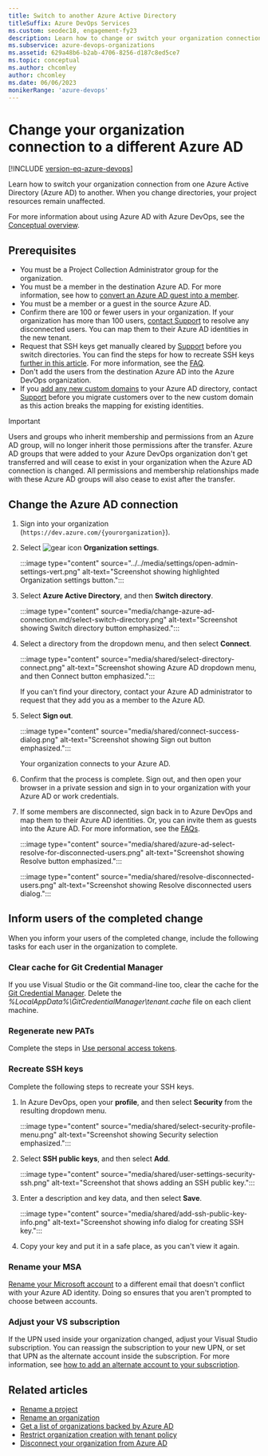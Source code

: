 ```yaml
---
title: Switch to another Azure Active Directory
titleSuffix: Azure DevOps Services
ms.custom: seodec18, engagement-fy23
description: Learn how to change or switch your organization connection to a different Azure Active Directory.
ms.subservice: azure-devops-organizations
ms.assetid: 629a48b6-b2ab-4706-8256-d187c8ed5ce7
ms.topic: conceptual
ms.author: chcomley
author: chcomley
ms.date: 06/06/2023
monikerRange: 'azure-devops'
---
```


# Change your organization connection to a different Azure AD

[!INCLUDE [version-eq-azure-devops](../../includes/version-eq-azure-devops.md)]

Learn how to switch your organization connection from one Azure Active Directory (Azure AD) to another. When you change directories, your project resources remain unaffected.

For more information about using Azure AD with Azure DevOps, see the [Conceptual overview](access-with-azure-ad.md).

## Prerequisites

- You must be a Project Collection Administrator group for the organization.
- You must be a member in the destination Azure AD. For more information, see how to [convert an Azure AD guest into a member](faq-azure-access.yml).
- You must be a member or a guest in the source Azure AD.
- Confirm there are 100 or fewer users in your organization. If your organization has more than 100 users, [contact Support](https://azure.microsoft.com/support/devops/) to resolve any disconnected users. You can map them to their Azure AD identities in the new tenant.
- Request that SSH keys get manually cleared by [Support](https://azure.microsoft.com/support/devops/) before you switch directories. You can find the steps for how to recreate SSH keys [further in this article](#inform-users-of-the-completed-change). For more information, see the [FAQ](faq-azure-access.yml).
- Don't add the users from the destination Azure AD into the Azure DevOps organization.
- If you [add any new custom domains](/azure/active-directory/fundamentals/add-custom-domain) to your Azure AD directory, contact [Support](https://azure.microsoft.com/support/devops/) before you migrate customers over to the new custom domain as this action breaks the mapping for existing identities. 

> [!IMPORTANT]
> Users and groups who inherit membership and permissions from an Azure AD group, will no longer inherit those permissions after the transfer. Azure AD groups that were added to your Azure DevOps organization don't get transferred and will cease to exist in your organization when the Azure AD connection is changed. All permissions and membership relationships made with these Azure AD groups will also cease to exist after the transfer.
          

## Change the Azure AD connection

1. Sign into your organization (```https://dev.azure.com/{yourorganization}```).

2. Select ![gear icon](../../media/icons/gear-icon.png) **Organization settings**.

   :::image type="content" source="../../media/settings/open-admin-settings-vert.png" alt-text="Screenshot showing highlighted Organization settings button.":::

3. Select **Azure Active Directory**, and then **Switch directory**.

   :::image type="content" source="media/change-azure-ad-connection.md/select-switch-directory.png" alt-text="Screenshot showing Switch directory button emphasized.":::

4. Select a directory from the dropdown menu, and then select **Connect**.

   :::image type="content" source="media/shared/select-directory-connect.png" alt-text="Screenshot showing Azure AD dropdown menu, and then Connect button emphasized.":::

   If you can't find your directory, contact your Azure AD administrator to request that they add you as a member to the Azure AD.

5. Select **Sign out**.

   :::image type="content" source="media/shared/connect-success-dialog.png" alt-text="Screenshot showing Sign out button emphasized.":::

    Your organization connects to your Azure AD.

6. Confirm that the process is complete. Sign out, and then open your browser in a private session and sign in to your organization with your Azure AD or work credentials.

7. If some members are disconnected, sign back in to Azure DevOps and map them to their Azure AD identities. Or, you can invite them as guests into the Azure AD. For more information, see the [FAQs](./faq-azure-access.yml#faq-connect).

   :::image type="content" source="media/shared/azure-ad-select-resolve-for-disconnected-users.png" alt-text="Screenshot showing Resolve button emphasized.":::

   :::image type="content" source="media/shared/resolve-disconnected-users.png" alt-text="Screenshot showing Resolve disconnected users dialog.":::

## Inform users of the completed change

When you inform your users of the completed change, include the following tasks for each user in the organization to complete.

### Clear cache for Git Credential Manager

If you use Visual Studio or the Git command-line too, clear the cache for the [Git Credential Manager](https://github.com/Microsoft/Git-Credential-Manager-for-Windows/blob/master/Docs/Faq.md#q-why-is-gitexe-failing-to-authenticate-after-linkingunlinking-your-visual-studio-team-services-organization-from-azure-active-directory). Delete the *%LocalAppData%\GitCredentialManager\tenant.cache* file on each client machine.

### Regenerate new PATs

Complete the steps in [Use personal access tokens](use-personal-access-tokens-to-authenticate.md).

### Recreate SSH keys

Complete the following steps to recreate your SSH keys.

1. In Azure DevOps, open your **profile**, and then select **Security** from the resulting dropdown menu.

   :::image type="content" source="media/shared/select-security-profile-menu.png" alt-text="Screenshot showing Security selection emphasized.":::

2. Select **SSH public keys**, and then select **Add**.

   :::image type="content" source="media/shared/user-settings-security-ssh.png" alt-text="Screenshot that shows adding an SSH public key.":::

3. Enter a description and key data, and then select **Save**.

   :::image type="content" source="media/shared/add-ssh-public-key-info.png" alt-text="Screenshot showing info dialog for creating SSH key.":::

4. Copy your key and put it in a safe place, as you can't view it again.

### Rename your MSA

[Rename your Microsoft account](https://support.microsoft.com/help/11545/microsoft-account-rename-your-personal-account) to a different email that doesn't conflict with your Azure AD identity. Doing so ensures that you aren't prompted to choose between accounts.

### Adjust your VS subscription

If the UPN used inside your organization changed, adjust your Visual Studio subscription. You can reassign the subscription to your new UPN, or set that UPN as the alternate account inside the subscription. For more information, see [how to add an alternate account to your subscription](/visualstudio/subscriptions/vs-alternate-identity#add-an-alternate-account-to-your-subscription).

## Related articles

- [Rename a project](../projects/rename-project.md)
- [Rename an organization](rename-organization.md)
- [Get a list of organizations backed by Azure AD](get-list-of-organizations-connected-to-azure-active-directory.md)
- [Restrict organization creation with tenant policy](azure-ad-tenant-policy-restrict-org-creation.md)
- [Disconnect your organization from Azure AD](disconnect-organization-from-azure-ad.md)
